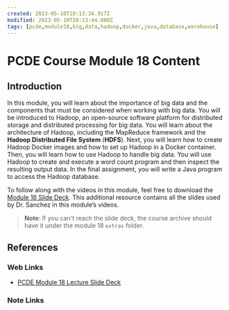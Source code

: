 ```yaml
---
created: 2023-05-10T19:13:34.917Z
modified: 2023-05-10T20:13:44.000Z
tags: [pcde,module18,big,data,hadoop,docker,java,database,warehouse]
---
```

# PCDE Course Module 18 Content

## Introduction

In this module,
you will learn about the importance of big data and the components that
must be considered when working with big data.
You will be introduced to Hadoop,
an open-source software platform for
distributed storage and distributed processing for big data.
You will learn about the architecture of Hadoop,
including the MapReduce framework and
the **Hadoop Distributed File System** (**HDFS**).
Next, you will learn how to create Hadoop Docker images and how to
set up Hadoop in a Docker container.
Then, you will learn how to use Hadoop to handle big data.
You will use Hadoop to create and execute a word count program and
then inspect the resulting output data.
In the final assignment,
you will write a Java program to access the Hadoop database.

To follow along with the videos in this module,
feel free to download the [Module 18 Slide Deck][pcde-mod18-slides].
This additional resource contains all the slides used by
Dr. Sanchez in this module’s videos.

>**Note**: If you can't reach the slide deck,
>the course archive should have it under the module 18 `extras` folder.

## References

### Web Links

* [PCDE Module 18 Lecture Slide Deck][pcde-mod18-slides]

<!-- Hidden References -->
[pcde-mod18-slides]: https://classroom.emeritus.org/courses/1412/files/847772/download "PCDE Module 18 Lecture Slide Deck"

### Note Links

<!-- Hidden References -->
